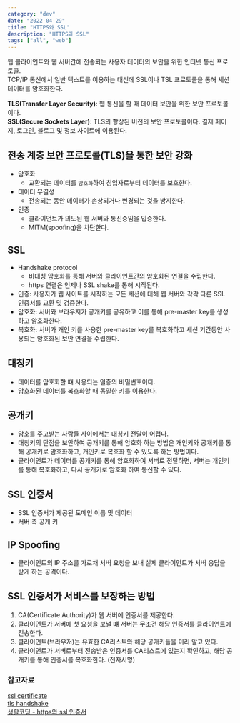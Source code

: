 ```yaml
---
category: "dev"
date: "2022-04-29"
title: "HTTPS와 SSL"
description: "HTTPS와 SSL"
tags: ["all", "web"]
---
```


웹 클라이언트와 웹 서버간에 전송되는 사용자 데이터의 보안을 위한 인터넷 통신 프로토콜.<br />
TCP/IP 통신에서 일반 텍스트를 이용하는 대신에 SSL이나 TSL 프로토콜을 통해 세션 데이터를 암호화한다.<br/>

**TLS(Transfer Layer Security)**: 웹 통신을 할 때 데이터 보안을 위한 보안 프로토콜이다.<br/>
**SSL(Secure Sockets Layer)**: TLS의 향상된 버전의 보안 프로토콜이다.
결제 페이지, 로그인, 블로그 및 정보 사이트에 이용된다.

## 전송 계층 보안 프로토콜(TLS)을 통한 보안 강화

- 암호화
  - 교환되는 데이터를 `암호화`하여 침입자로부터 데이터를 보호한다.
- 데이터 무결성
  - 전송되는 동안 데이터가 손상되거나 변경되는 것을 방지한다.
- 인증
  - 클라이언트가 의도된 웹 서버와 통신중임을 입증한다.
  - MITM(spoofing)을 차단한다.

## SSL

- Handshake protocol
  - 비대칭 암호화를 통해 서버와 클라이언트간의 암호화된 연결을 수립한다.
  - https 연결은 언제나 SSL shake를 통해 시작된다.
- 인증: 사용자가 웹 사이트를 시작하는 모든 세션에 대해 웹 서버와 각각 다른 SSL 인증서를 교환 및 검증한다.
- 암호화: 서버와 브라우저가 공개키를 공유하고 이를 통해 pre-master key를 생성하고 암호화한다.
- 복호화: 서버가 개인 키를 사용한 pre-master key를 복호화하고 세션 기간동안 사용되는 암호화된 보안 연결을 수립한다.

## 대칭키

- 데이터를 암호화할 떄 사용되는 일종의 비밀번호이다.
- 암호화된 데이터를 복호화할 때 동일한 키를 이용한다.

## 공개키

- 암호를 주고받는 사람들 사이에서는 대칭키 전달이 어렵다.
- 대칭키의 단점을 보안하여 공개키를 통해 암호화 하는 방법은 개인키와 공개키를 통해 공개키로 암호화하고, 개인키로 복호화 할 수 있도록 하는 방법이다.
- 클라이언트가 데이터를 공개키를 통해 암호화하여 서버로 전달하면, 서버는 개인키를 통해 복호화하고, 다시 공개키로 암호화 하여 통신할 수 있다.

## SSL 인증서

- SSL 인증서가 제공된 도메인 이름 및 데이터
- 서버 측 공개 키

## IP Spoofing

- 클라이언트의 IP 주소를 가로채 서버 요청을 보내 실제 클라이언트가 서버 응답을 받게 하는 공격이다.

## SSL 인증서가 서비스를 보장하는 방법

1. CA(Certificate Authority)가 웹 서버에 인증서를 제공한다.
2. 클라이언트가 서버에 첫 요청을 보낼 떄 서버는 무조건 해당 인증서를 클라이언트에 전송한다.
3. 클라이언트(브라우저)는 유효한 CA리스트와 해당 공개키들을 미리 알고 있다.
4. 클라이언트가 서버로부터 전송받은 인증서를 CA리스트에 있는지 확인하고, 해당 공개키를 통해 인증서를 복호화한다. (전자서명)

### 참고자료

[ssl certificate](https://www.cloudflare.com/ko-kr/learning/ssl/what-is-an-ssl-certificate/)<br/>
[tls handshake](https://www.cloudflare.com/ko-kr/learning/ssl/what-happens-in-a-tls-handshake/)<br/>
[생활코딩 - https와 ssl 인증서](https://opentutorials.org/course/228/4894#public)
